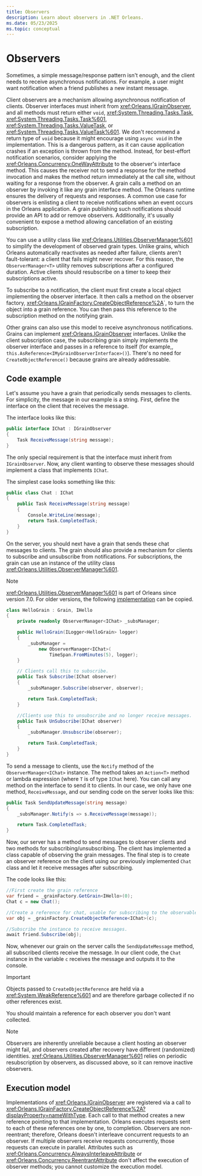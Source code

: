 ```yaml
---
title: Observers
description: Learn about observers in .NET Orleans.
ms.date: 05/23/2025
ms.topic: conceptual
---
```


# Observers

Sometimes, a simple message/response pattern isn't enough, and the client needs to receive asynchronous notifications. For example, a user might want notification when a friend publishes a new instant message.

Client observers are a mechanism allowing asynchronous notification of clients. Observer interfaces must inherit from <xref:Orleans.IGrainObserver>, and all methods must return either `void`, <xref:System.Threading.Tasks.Task>, <xref:System.Threading.Tasks.Task%601>, <xref:System.Threading.Tasks.ValueTask>, or <xref:System.Threading.Tasks.ValueTask%601>. We don't recommend a return type of `void` because it might encourage using `async void` in the implementation. This is a dangerous pattern, as it can cause application crashes if an exception is thrown from the method. Instead, for best-effort notification scenarios, consider applying the <xref:Orleans.Concurrency.OneWayAttribute> to the observer's interface method. This causes the receiver not to send a response for the method invocation and makes the method return immediately at the call site, without waiting for a response from the observer. A grain calls a method on an observer by invoking it like any grain interface method. The Orleans runtime ensures the delivery of requests and responses. A common use case for observers is enlisting a client to receive notifications when an event occurs in the Orleans application. A grain publishing such notifications should provide an API to add or remove observers. Additionally, it's usually convenient to expose a method allowing cancellation of an existing subscription.

You can use a utility class like <xref:Orleans.Utilities.ObserverManager%601> to simplify the development of observed grain types. Unlike grains, which Orleans automatically reactivates as needed after failure, clients aren't fault-tolerant: a client that fails might never recover. For this reason, the `ObserverManager<T>` utility removes subscriptions after a configured duration. Active clients should resubscribe on a timer to keep their subscriptions active.

To subscribe to a notification, the client must first create a local object implementing the observer interface. It then calls a method on the observer factory, <xref:Orleans.IGrainFactory.CreateObjectReference%2A>`, to turn the object into a grain reference. You can then pass this reference to the subscription method on the notifying grain.

Other grains can also use this model to receive asynchronous notifications. Grains can implement <xref:Orleans.IGrainObserver> interfaces. Unlike the client subscription case, the subscribing grain simply implements the observer interface and passes in a reference to itself (for example,, `this.AsReference<IMyGrainObserverInterface>()`). There's no need for `CreateObjectReference()` because grains are already addressable.

## Code example

Let's assume you have a grain that periodically sends messages to clients. For simplicity, the message in our example is a string. First, define the interface on the client that receives the message.

The interface looks like this:

```csharp
public interface IChat : IGrainObserver
{
    Task ReceiveMessage(string message);
}
```

The only special requirement is that the interface must inherit from `IGrainObserver`.
Now, any client wanting to observe these messages should implement a class that implements `IChat`.

The simplest case looks something like this:

```csharp
public class Chat : IChat
{
    public Task ReceiveMessage(string message)
    {
        Console.WriteLine(message);
        return Task.CompletedTask;
    }
}
```

On the server, you should next have a grain that sends these chat messages to clients. The grain should also provide a mechanism for clients to subscribe and unsubscribe from notifications. For subscriptions, the grain can use an instance of the utility class <xref:Orleans.Utilities.ObserverManager%601>.

> [!NOTE]
> <xref:Orleans.Utilities.ObserverManager%601> is part of Orleans since version 7.0. For older versions, the following [implementation](https://github.com/dotnet/orleans/blob/e997335d2d689bb39e67f6bcf6fd70862a22c02f/test/Grains/TestGrains/ObserverManager.cs#L12) can be copied.

```csharp
class HelloGrain : Grain, IHello
{
    private readonly ObserverManager<IChat> _subsManager;

    public HelloGrain(ILogger<HelloGrain> logger)
    {
        _subsManager =
            new ObserverManager<IChat>(
                TimeSpan.FromMinutes(5), logger);
    }

    // Clients call this to subscribe.
    public Task Subscribe(IChat observer)
    {
        _subsManager.Subscribe(observer, observer);

        return Task.CompletedTask;
    }

    //Clients use this to unsubscribe and no longer receive messages.
    public Task UnSubscribe(IChat observer)
    {
        _subsManager.Unsubscribe(observer);

        return Task.CompletedTask;
    }
}
```

To send a message to clients, use the `Notify` method of the `ObserverManager<IChat>` instance. The method takes an `Action<T>` method or lambda expression (where `T` is of type `IChat` here). You can call any method on the interface to send it to clients. In our case, we only have one method, `ReceiveMessage`, and our sending code on the server looks like this:

```csharp
public Task SendUpdateMessage(string message)
{
    _subsManager.Notify(s => s.ReceiveMessage(message));

    return Task.CompletedTask;
}
```

Now, our server has a method to send messages to observer clients and two methods for subscribing/unsubscribing. The client has implemented a class capable of observing the grain messages. The final step is to create an observer reference on the client using our previously implemented `Chat` class and let it receive messages after subscribing.

The code looks like this:

```csharp
//First create the grain reference
var friend = _grainFactory.GetGrain<IHello>(0);
Chat c = new Chat();

//Create a reference for chat, usable for subscribing to the observable grain.
var obj = _grainFactory.CreateObjectReference<IChat>(c);

//Subscribe the instance to receive messages.
await friend.Subscribe(obj);
```

Now, whenever our grain on the server calls the `SendUpdateMessage` method, all subscribed clients receive the message. In our client code, the `Chat` instance in the variable `c` receives the message and outputs it to the console.

> [!IMPORTANT]
> Objects passed to `CreateObjectReference` are held via a <xref:System.WeakReference%601> and are therefore garbage collected if no other references exist.

You should maintain a reference for each observer you don't want collected.

> [!NOTE]
> Observers are inherently unreliable because a client hosting an observer might fail, and observers created after recovery have different (randomized) identities. <xref:Orleans.Utilities.ObserverManager%601> relies on periodic resubscription by observers, as discussed above, so it can remove inactive observers.

## Execution model

Implementations of <xref:Orleans.IGrainObserver> are registered via a call to <xref:Orleans.IGrainFactory.CreateObjectReference%2A?displayProperty=nameWithType>. Each call to that method creates a new reference pointing to that implementation. Orleans executes requests sent to each of these references one by one, to completion. Observers are non-reentrant; therefore, Orleans doesn't interleave concurrent requests to an observer. If multiple observers receive requests concurrently, those requests can execute in parallel. Attributes such as <xref:Orleans.Concurrency.AlwaysInterleaveAttribute> or <xref:Orleans.Concurrency.ReentrantAttribute> don't affect the execution of observer methods; you cannot customize the execution model.
